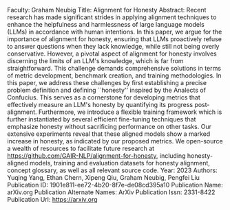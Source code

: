 Faculty: Graham Neubig
Title: Alignment for Honesty
Abstract: Recent research has made significant strides in applying alignment techniques to enhance the helpfulness and harmlessness of large language models (LLMs) in accordance with human intentions. In this paper, we argue for the importance of alignment for honesty, ensuring that LLMs proactively refuse to answer questions when they lack knowledge, while still not being overly conservative. However, a pivotal aspect of alignment for honesty involves discerning the limits of an LLM's knowledge, which is far from straightforward. This challenge demands comprehensive solutions in terms of metric development, benchmark creation, and training methodologies. In this paper, we address these challenges by first establishing a precise problem definition and defining ``honesty'' inspired by the Analects of Confucius. This serves as a cornerstone for developing metrics that effectively measure an LLM's honesty by quantifying its progress post-alignment. Furthermore, we introduce a flexible training framework which is further instantiated by several efficient fine-tuning techniques that emphasize honesty without sacrificing performance on other tasks. Our extensive experiments reveal that these aligned models show a marked increase in honesty, as indicated by our proposed metrics. We open-source a wealth of resources to facilitate future research at https://github.com/GAIR-NLP/alignment-for-honesty, including honesty-aligned models, training and evaluation datasets for honesty alignment, concept glossary, as well as all relevant source code.
Year: 2023
Authors: Yuqing Yang, Ethan Chern, Xipeng Qiu, Graham Neubig, Pengfei Liu
Publication ID: 1901e811-ee72-4b20-8f7e-de08cd395a10
Publication Name: arXiv.org
Publication Alternate Names: ArXiv
Publication Issn: 2331-8422
Publication Url: https://arxiv.org
